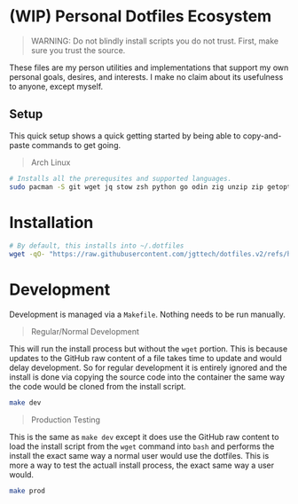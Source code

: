 # (WIP) Personal Dotfiles Ecosystem

> WARNING: Do not blindly install scripts you do not trust. First, make sure you trust the source.

These files are my person utilities and implementations that support my own personal goals, desires, and interests. I make no claim about its usefulness to anyone, except myself.

## Setup

This quick setup shows a quick getting started by being able to copy-and-paste commands to get going.

> Arch Linux

```bash
# Installs all the prerequsites and supported languages.
sudo pacman -S git wget jq stow zsh python go odin zig unzip zip getopt fontconfig base-devel
```

# Installation

```bash
# By default, this installs into ~/.dotfiles
wget -qO- "https://raw.githubusercontent.com/jgttech/dotfiles.v2/refs/heads/main/bin/install.sh" | bash
```

# Development

Development is managed via a `Makefile`. Nothing needs to be run manually.

> Regular/Normal Development

This will run the install process but without the `wget` portion. This is because updates to the GitHub raw content of a file takes time to update and would delay development. So for regular development it is entirely ignored and the install is done via copying the source code into the container the same way the code would be cloned from the install script.

```bash
make dev
```

> Production Testing

This is the same as `make dev` except it does use the GitHub raw content to load the install script from the `wget` command into `bash` and performs the install the exact same way a normal user would use the dotfiles. This is more a way to test the actuall install process, the exact same way a user would.

```bash
make prod
```
